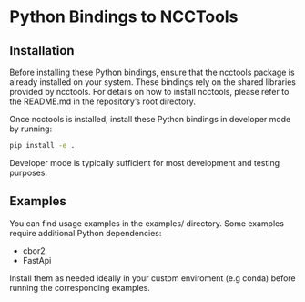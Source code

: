 # Python Bindings to NCCTools
## Installation

Before installing these Python bindings, ensure that the ncctools package is
already installed on your system. These bindings rely on the shared libraries
provided by ncctools. For details on how to install ncctools, please refer to
the README.md in the repository’s root directory.

Once ncctools is installed, install these Python bindings in developer mode by running:
```bash
pip install -e .
```
Developer mode is typically sufficient for most development and testing purposes.

## Examples
You can find usage examples in the examples/ directory.
Some examples require additional Python dependencies:

- cbor2
- FastApi

Install them as needed ideally in your custom enviroment (e.g conda) before running the
corresponding examples.
